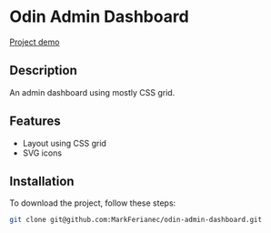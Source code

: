 # Odin Admin Dashboard

[Project demo](https://markferianec.github.io/odin-admin-dashboard/)

## Description

An admin dashboard using mostly CSS grid.

## Features

- Layout using CSS grid
- SVG icons

## Installation

To download the project, follow these steps:

```bash
git clone git@github.com:MarkFerianec/odin-admin-dashboard.git
```
